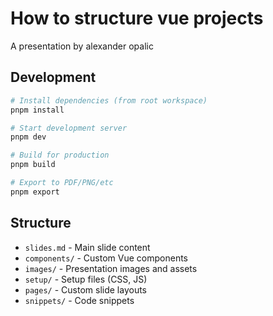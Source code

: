 # How to structure vue projects

A presentation by alexander opalic

## Development

```bash
# Install dependencies (from root workspace)
pnpm install

# Start development server
pnpm dev

# Build for production
pnpm build

# Export to PDF/PNG/etc
pnpm export
```

## Structure

- `slides.md` - Main slide content
- `components/` - Custom Vue components
- `images/` - Presentation images and assets
- `setup/` - Setup files (CSS, JS)
- `pages/` - Custom slide layouts
- `snippets/` - Code snippets